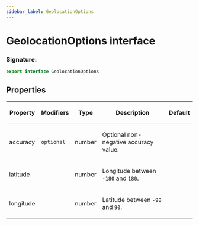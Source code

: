 ```yaml
---
sidebar_label: GeolocationOptions
---
```


# GeolocationOptions interface

### Signature:

```typescript
export interface GeolocationOptions
```

## Properties

<table><thead><tr><th>

Property

</th><th>

Modifiers

</th><th>

Type

</th><th>

Description

</th><th>

Default

</th></tr></thead>
<tbody><tr><td>

<span id="accuracy">accuracy</span>

</td><td>

`optional`

</td><td>

number

</td><td>

Optional non-negative accuracy value.

</td><td>

</td></tr>
<tr><td>

<span id="latitude">latitude</span>

</td><td>

</td><td>

number

</td><td>

Longitude between `-180` and `180`.

</td><td>

</td></tr>
<tr><td>

<span id="longitude">longitude</span>

</td><td>

</td><td>

number

</td><td>

Latitude between `-90` and `90`.

</td><td>

</td></tr>
</tbody></table>
